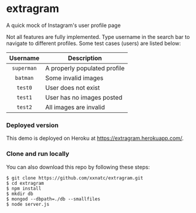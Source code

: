 # extragram
A quick mock of Instagram's user profile page

Not all features are fully implemented. Type username in the search bar to navigate to different profiles. Some test cases (users) are listed below:

| Username   | Description |
| :--------: | ----------- |
| `superman` | A properly populated profile |
| `batman`   | Some invalid images |
| `test0`    | User does not exist |
| `test1`    | User has no images posted |
| `test2`    | All images are invalid |

### Deployed version
This demo is deployed on Heroku at https://extragram.herokuapp.com/.

### Clone and run locally
You can also download this repo by following these steps:
```
$ git clone https://github.com/xxnatc/extragram.git
$ cd extragram
$ npm install
$ mkdir db
$ mongod --dbpath=./db --smallfiles
$ node server.js
```
